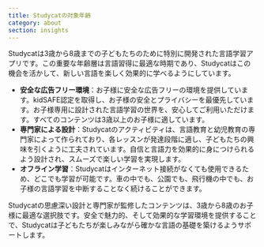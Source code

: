 ```yaml
---
title: Studycatの対象年齢
category: about
section: insights
---
```

Studycatは3歳から8歳までの子どもたちのために特別に開発された言語学習アプリです。この重要な年齢層は言語習得に最適な時期であり、Studycatはこの機会を活かして、新しい言語を楽しく効果的に学べるようにしています。


* **安全な広告フリー環境**：お子様に安全な広告フリーの環境を提供しています。kidSAFE認定を取得し、お子様の安全とプライバシーを最優先しています。お子様専用に設計された言語学習の世界を、安心してご利用いただけます。すべてのコンテンツは3歳以上のお子様に適しています。
* **専門家による設計**：Studycatのアクティビティは、言語教育と幼児教育の専門家によって作られており、各レッスンが発達段階に適し、子どもたちの興味を引くように工夫されています。自信と言語力を効果的に身につけられるよう設計され、スムーズで楽しい学習を実現します。
* **オフライン学習**：Studycatはインターネット接続がなくても使用できるため、どこでも学習が可能です。車の中でも、公園でも、飛行機の中でも、お子様の言語学習を中断することなく続けることができます。


Studycatの思慮深い設計と専門家が監修したコンテンツは、3歳から8歳のお子様に最適な選択肢です。安全で魅力的、そして効果的な学習環境を提供することで、Studycatは子どもたちが楽しみながら確かな言語の基礎を築けるようサポートします。